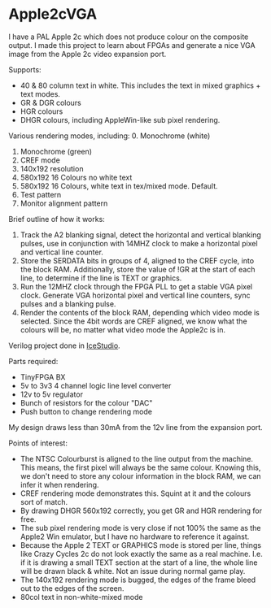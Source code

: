 # Apple2cVGA

I have a PAL Apple 2c which does not produce colour on the composite output.
I made this project to learn about FPGAs and generate a nice VGA image from the Apple 2c video expansion port.

Supports:
- 40 & 80 column text in white. This includes the text in mixed graphics + text modes.
- GR & DGR colours
- HGR colours
- DHGR colours, including AppleWin-like sub pixel rendering.

Various rendering modes, including:
0.  Monochrome (white)
1.  Monochrome (green)
2.  CREF mode
3.  140x192 resolution
4.  580x192 16 Colours no white text
5.  580x192 16 Colours, white text in tex/mixed mode. Default.
6.  Test pattern
7.  Monitor alignment pattern

Brief outline of how it works:
1. Track the A2 blanking signal, detect the horizontal and vertical blanking pulses, use in conjunction with 14MHZ clock to make a horizontal pixel and vertical line counter.
2. Store the SERDATA bits in groups of 4, aligned to the CREF cycle, into the block RAM. Additionally, store the value of !GR at the start of each line, to determine if the line is TEXT or graphics.
3. Run the 12MHZ clock through the FPGA PLL to get a stable VGA pixel clock. Generate VGA horizontal pixel and vertical line counters, sync pulses and a blanking pulse.
4. Render the contents of the block RAM, depending which video mode is selected. Since the 4bit words are CREF aligned, we know what the colours will be, no matter what video mode the Apple2c is in.

Verilog project done in [IceStudio](https://icestudio.io/).

Parts required:
- TinyFPGA BX
- 5v to 3v3  4 channel logic line level converter
- 12v to 5v regulator
- Bunch of resistors for the colour "DAC"
- Push button to change rendering mode

My design draws less than 30mA from the 12v line from the expansion port.

Points of interest:
- The NTSC Colourburst is aligned to the line output from the machine. This means, the first pixel will always be the same colour. Knowing this, we don't need to store any colour information in the block RAM, we can infer it when rendering.
- CREF rendering mode demonstrates this. Squint at it and the colours sort of match.
- By drawing DHGR 560x192 correctly, you get GR and HGR rendering for free.
- The sub pixel rendering mode is very close if not 100% the same as the Apple2 Win emulator, but I have no hardware to reference it against.
- Because the Apple 2 TEXT or GRAPHICS mode is stored per line, things like Crazy Cycles 2c do not look exactly the same as a real machine. I.e. if it is drawing a small TEXT section at the start of a line, the whole line will be drawn black & white. Not an issue during normal game play.
- The 140x192 rendering mode is bugged, the edges of the frame bleed out to the edges of the screen.
- 80col text in non-white-mixed mode

